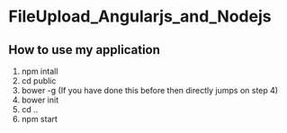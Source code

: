 # FileUpload_Angularjs_and_Nodejs

## How to use my application
1. npm intall
2. cd public
3. bower -g (If you have done this before then directly jumps on step 4)
4. bower init
5. cd ..
6. npm start
